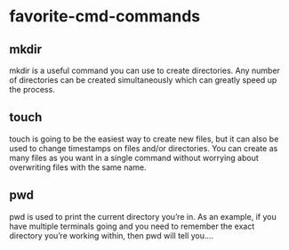 # favorite-cmd-commands

 ## mkdir
 mkdir is a useful command you can use to create directories. Any number of directories can be created simultaneously which can greatly speed up the process. 

## touch
touch is going to be the easiest way to create new files, but it can also be used to change timestamps on files and/or directories. You can create as many files as you want in a single command without worrying about overwriting files with the same name. 

## pwd
pwd is used to print the current directory you’re in. As an example, if you have multiple terminals going and you need to remember the exact directory you’re working within, then pwd will tell you....
